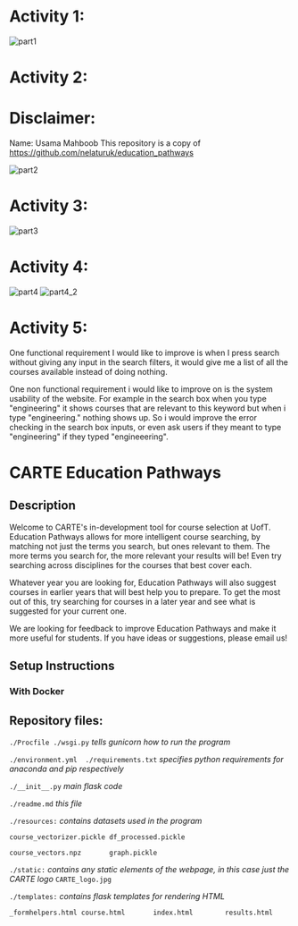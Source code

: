 # Activity 1:

![part1](https://user-images.githubusercontent.com/51336964/135734471-fe539431-5bc5-4ceb-a3a1-0bcfdbdbe5a4.PNG)

# Activity 2:
# Disclaimer:
Name: Usama Mahboob
This repository is a copy of https://github.com/nelaturuk/education_pathways

![part2](https://user-images.githubusercontent.com/51336964/135734488-8acc48c2-e3f0-4ffd-b628-95e20b4a9c6d.PNG)

# Activity 3:
![part3](https://user-images.githubusercontent.com/51336964/135734487-04e334f4-fafc-4ca5-9a97-d933163d8a65.PNG)

# Activity 4:

![part4](https://user-images.githubusercontent.com/51336964/135734516-839b4388-74a2-4545-8831-df6053a4f408.PNG)
![part4_2](https://user-images.githubusercontent.com/51336964/135734514-4bca6fbc-af84-404a-818f-ab082159d025.PNG)

# Activity 5: 
One functional requirement I would like to improve is when I press search without giving any input in the search filters, it would give me a list of all the courses available instead of doing nothing.

One non functional requirement i would like to improve on is the system usability of the website. For example in the search box when you type "engineering" it shows courses that are relevant to this keyword but when i type "engineering." nothing shows up. So i would improve the error checking in the search box inputs, or even ask users if they meant to type "engineering" if they typed "engineeering". 

# CARTE Education Pathways

## Description
Welcome to CARTE's in-development tool for course selection at UofT. Education Pathways allows for more intelligent course searching, by matching not just the terms you search, but ones relevant to them. The more terms you search for, the more relevant your results will be! Even try searching across disciplines for the courses that best cover each.

Whatever year you are looking for, Education Pathways will also suggest courses in earlier years that will best help you to prepare. To get the most out of this, try searching for courses in a later year and see what is suggested for your current one.

We are looking for feedback to improve Education Pathways and make it more useful for students. If you have ideas or suggestions, please email us!

## Setup Instructions

### With Docker



## Repository files:

`./Procfile ./wsgi.py` *tells gunicorn how to run the program*

`./environment.yml  ./requirements.txt` *specifies python requirements for anaconda and pip respectively*

`./__init__.py` *main flask code*

`./readme.md` *this file*

`./resources:` *contains datasets used in the program*

`course_vectorizer.pickle df_processed.pickle`

`course_vectors.npz       graph.pickle`

`./static:` *contains any static elements of the webpage, in this case just the CARTE logo*
`CARTE_logo.jpg`

`./templates:` *contains flask templates for rendering HTML*

`_formhelpers.html course.html       index.html        results.html`
